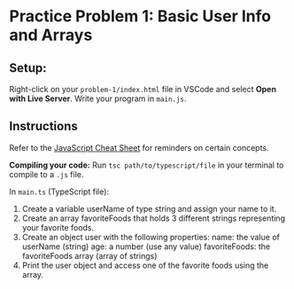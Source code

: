# Practice Problem 1: Basic User Info and Arrays
## Setup:
Right-click on your `problem-1/index.html` file in VSCode and select **Open with Live Server**. Write your program in `main.js`.

## Instructions
Refer to the [JavaScript Cheat Sheet](../../cheatSheet.js) for reminders on certain concepts.

**Compiling your code:** Run `tsc path/to/typescript/file` in your terminal to compile to a `.js` file.

In `main.ts` (TypeScript file):
1. Create a variable userName of type string and assign your name to it.
2. Create an array favoriteFoods that holds 3 different strings representing your favorite foods.
3. Create an object user with the following properties:
    name: the value of userName (string)
    age: a number (use any value)
    favoriteFoods: the favoriteFoods array (array of strings)
4. Print the user object and access one of the favorite foods using the array.